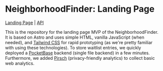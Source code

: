 # NeighborhoodFinder: Landing Page

[Landing Page](https://sa.mcs.marcokaufmann.ch/) | [API](https://api.sa.mcs.marcokaufmann.ch/_/)

This is the repository for the landing page MVP of the NeighborhoodFinder. It is based on Astro and uses simple HTML, vanilla JavaScript (when needed), and [Tailwind CSS](https://tailwindcss.com/) for rapid prototyping (as we're pretty familiar with using these technologies). To store waitlist entries, we quickly deployed a [PocketBase](https://pocketbase.io/) backend (single file backend) in a few minutes. Furthermore, we added [Pirsch](https://pirsch.io/) (privacy-friendly analytics) to collect basic web analytics.

